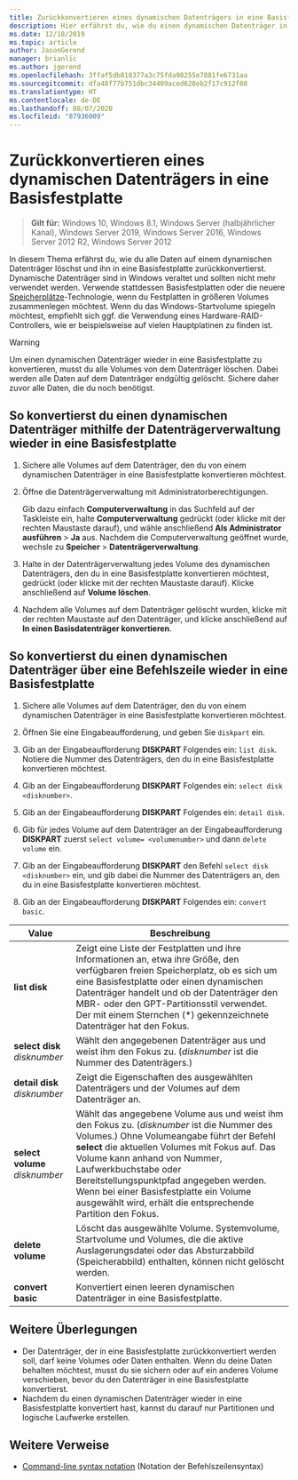 ```yaml
---
title: Zurückkonvertieren eines dynamischen Datenträgers in eine Basisfestplatte
description: Hier erfährst du, wie du einen dynamischen Datenträger in eine Basisfestplatte zurückkonvertierst.
ms.date: 12/18/2019
ms.topic: article
author: JasonGerend
manager: brianlic
ms.author: jgerend
ms.openlocfilehash: 3ffaf5db818377a3c75fda98255e7881fe6731aa
ms.sourcegitcommit: dfa48f77b751dbc34409aced628eb2f17c912f08
ms.translationtype: HT
ms.contentlocale: de-DE
ms.lasthandoff: 08/07/2020
ms.locfileid: "87936009"
---
```

# <a name="change-a-dynamic-disk-back-to-a-basic-disk"></a>Zurückkonvertieren eines dynamischen Datenträgers in eine Basisfestplatte

> **Gilt für:** Windows 10, Windows 8.1, Windows Server (halbjährlicher Kanal), Windows Server 2019, Windows Server 2016, Windows Server 2012 R2, Windows Server 2012

In diesem Thema erfährst du, wie du alle Daten auf einem dynamischen Datenträger löschst und ihn in eine Basisfestplatte zurückkonvertierst. Dynamische Datenträger sind in Windows veraltet und sollten nicht mehr verwendet werden. Verwende stattdessen Basisfestplatten oder die neuere [Speicherplätze](https://support.microsoft.com/help/12438/windows-10-storage-spaces)-Technologie, wenn du Festplatten in größeren Volumes zusammenlegen möchtest. Wenn du das Windows-Startvolume spiegeln möchtest, empfiehlt sich ggf. die Verwendung eines Hardware-RAID-Controllers, wie er beispielsweise auf vielen Hauptplatinen zu finden ist.

> [!WARNING]
> Um einen dynamischen Datenträger wieder in eine Basisfestplatte zu konvertieren, musst du alle Volumes von dem Datenträger löschen. Dabei werden alle Daten auf dem Datenträger endgültig gelöscht. Sichere daher zuvor alle Daten, die du noch benötigst.

## <a name="to-change-a-dynamic-disk-back-to-a-basic-disk-by-using-disk-management"></a>So konvertierst du einen dynamischen Datenträger mithilfe der Datenträgerverwaltung wieder in eine Basisfestplatte

1.  Sichere alle Volumes auf dem Datenträger, den du von einem dynamischen Datenträger in eine Basisfestplatte konvertieren möchtest.

2. Öffne die Datenträgerverwaltung mit Administratorberechtigungen.

   Gib dazu einfach **Computerverwaltung** in das Suchfeld auf der Taskleiste ein, halte **Computerverwaltung** gedrückt (oder klicke mit der rechten Maustaste darauf), und wähle anschließend **Als Administrator ausführen** > **Ja** aus. Nachdem die Computerverwaltung geöffnet wurde, wechsle zu **Speicher** > **Datenträgerverwaltung**.

2.  Halte in der Datenträgerverwaltung jedes Volume des dynamischen Datenträgers, den du in eine Basisfestplatte konvertieren möchtest, gedrückt (oder klicke mit der rechten Maustaste darauf). Klicke anschließend auf **Volume löschen**.

3.  Nachdem alle Volumes auf dem Datenträger gelöscht wurden, klicke mit der rechten Maustaste auf den Datenträger, und klicke anschließend auf **In einen Basisdatenträger konvertieren**.

## <a name="to-change-a-dynamic-disk-back-to-a-basic-disk-by-using-a-command-line"></a>So konvertierst du einen dynamischen Datenträger über eine Befehlszeile wieder in eine Basisfestplatte

1.  Sichere alle Volumes auf dem Datenträger, den du von einem dynamischen Datenträger in eine Basisfestplatte konvertieren möchtest.

2.  Öffnen Sie eine Eingabeaufforderung, und geben Sie `diskpart` ein.

3.  Gib an der Eingabeaufforderung **DISKPART** Folgendes ein: `list disk`. Notiere die Nummer des Datenträgers, den du in eine Basisfestplatte konvertieren möchtest.

4.  Gib an der Eingabeaufforderung **DISKPART** Folgendes ein: `select disk <disknumber>`.

5.  Gib an der Eingabeaufforderung **DISKPART** Folgendes ein: `detail disk`.

6.  Gib für jedes Volume auf dem Datenträger an der Eingabeaufforderung **DISKPART** zuerst `select volume= <volumenumber>` und dann `delete volume` ein.

7.  Gib an der Eingabeaufforderung **DISKPART** den Befehl `select disk <disknumber>` ein, und gib dabei die Nummer des Datenträgers an, den du in eine Basisfestplatte konvertieren möchtest.

8.  Gib an der Eingabeaufforderung **DISKPART** Folgendes ein: `convert basic`.

| Value  | Beschreibung |
| --- | --- |
| **list disk**                         | Zeigt eine Liste der Festplatten und ihre Informationen an, etwa ihre Größe, den verfügbaren freien Speicherplatz, ob es sich um eine Basisfestplatte oder einen dynamischen Datenträger handelt und ob der Datenträger den MBR- oder den GPT-Partitionsstil verwendet. Der mit einem Sternchen (*) gekennzeichnete Datenträger hat den Fokus. |
| **select disk** <em>disknumber</em>   | Wählt den angegebenen Datenträger aus und weist ihm den Fokus zu. (<em>disknumber</em> ist die Nummer des Datenträgers.)  |
| **detail disk** <em>disknumber</em>   | Zeigt die Eigenschaften des ausgewählten Datenträgers und der Volumes auf dem Datenträger an.  |
| **select volume** <em>disknumber</em> | Wählt das angegebene Volume aus und weist ihm den Fokus zu. (<em>disknumber</em> ist die Nummer des Volumes.) Ohne Volumeangabe führt der Befehl **select** die aktuellen Volumes mit Fokus auf. Das Volume kann anhand von Nummer, Laufwerkbuchstabe oder Bereitstellungspunktpfad angegeben werden. Wenn bei einer Basisfestplatte ein Volume ausgewählt wird, erhält die entsprechende Partition den Fokus. |
| **delete volume**                     | Löscht das ausgewählte Volume. Systemvolume, Startvolume und Volumes, die die aktive Auslagerungsdatei oder das Absturzabbild (Speicherabbild) enthalten, können nicht gelöscht werden. |
| **convert basic** | Konvertiert einen leeren dynamischen Datenträger in eine Basisfestplatte.  |

## <a name="additional-considerations"></a>Weitere Überlegungen

-   Der Datenträger, der in eine Basisfestplatte zurückkonvertiert werden soll, darf keine Volumes oder Daten enthalten. Wenn du deine Daten behalten möchtest, musst du sie sichern oder auf ein anderes Volume verschieben, bevor du den Datenträger in eine Basisfestplatte konvertierst.
-   Nachdem du einen dynamischen Datenträger wieder in eine Basisfestplatte konvertiert hast, kannst du darauf nur Partitionen und logische Laufwerke erstellen.

## <a name="additional-references"></a>Weitere Verweise

-   [Command-line syntax notation](/previous-versions/orphan-topics/ws.11/cc742449(v=ws.11)) (Notation der Befehlszeilensyntax)
